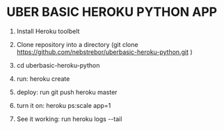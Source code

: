UBER BASIC HEROKU PYTHON APP
============================

1) Install Heroku toolbelt

2) Clone repository into a directory (git clone https://github.com/nebstrebor/uberbasic-heroku-python.git )

3) cd uberbasic-heroku-python

4) run: heroku create

5) deploy: run git push heroku master

6) turn it on: heroku ps:scale app=1 

7) See it working: run heroku logs --tail